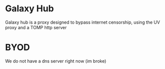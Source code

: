 # Galaxy Hub
Galaxy hub is a proxy designed to bypass internet censorship, using the UV proxy and a TOMP http server


# BYOD
We do not have a dns server right now (im broke) 